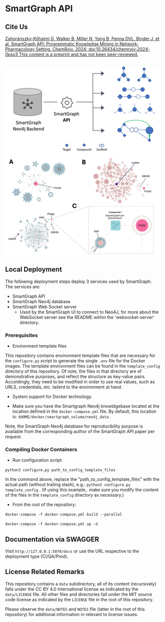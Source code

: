 # SmartGraph API

## Cite Us

[Zahoránszky-Kőhalmi G, Walker B, Miller N, Yang B, Penna DVL, Binder J, et al. SmartGraph API: Programmatic Knowledge Mining in Network- Pharmacology Setting. ChemRxiv. 2024; doi:10.26434/chemrxiv-2024-0psx3 This content is a preprint and has not been peer-reviewed.](https://chemrxiv.org/engage/chemrxiv/article-details/65a18b9d9138d23161c824ec)


<BR>

<img src="data/images/FigureS1.png" alt="SmartGraph API Main Functionalities" style="height: 400; width:600;"/>

<BR>

<img src="data/images/Fig1.png" alt="SmartGraph API Case Study" style="400: ; width:600;"/>

<BR>

## Local Deployment

The following deployment steps deploy 3 services used by SmartGraph. The services are:

- SmartGraph API
- SmartGraph Neo4j database
- SmartGraph Web Socket server
  - Used by the SmartGraph UI to connect to Neo4J, for more about the WebSocket server see the README within the 'websocket-server' directory.

### Prerequisites

- Environment template files

This repository contains environment template files that are necessary for the `configure.py` script to generate the single `.env` file for the Docker images.
The template environment files can be found in the `template_config` directory of this repository. Of note, the files in that directory are of demonstrative purposes, and
reflect the structure as key-value pairs. Accordingly, they need to be modified in order to use real values, such as URLS, credentials, etc. tailerd to the environment at hand.

- System support for Docker technology.

- Make sure you have the Smartgraph Neo4j knowldgebase located at the location defined in the `docker-compose.yml` file.
By default, this location is: `$HOME/docker/smartgraph_volume/neo4j_data` .

Note, the SmartGraph Neo4j database for reproducibility purpose is available from the corresponding author of the SmartGraph API paper per request.

### Compiling Docker Containers

- Run configuration script:

`python3 configure.py path_to_config_template_files`

In the command above, replace the "path_to_config_template_files" with the actual path (without trailing slash), e.g.:
`python3 configure.py template_config` . (If using this example,. make sure you modify the content of the files in the `template_config` directory as necessary.)

- From the root of the repository:

`docker-compose -f docker-compose.yml build --parallel`

`docker-compose -f docker-compose.yml up -d`

## Documentation via SWAGGER

Visit `http://127.0.0.1:5070/docs` or use the URL respective to the deployment type (CI/QA/Prod).


## License Related Remarks


This repository contains a `data` subdirectory, all of its content (recursively) falls under the CC BY 4.0 International license as indicated by the `data/LICENSE` file. All other files and directories fall under the MIT source code license as indicated by the `LICENSE` file in the root of this repository. 

Please observe the `data/NOTES` and `NOTES` file (latter in the root of this repository) for additional information in relevant to license issues.